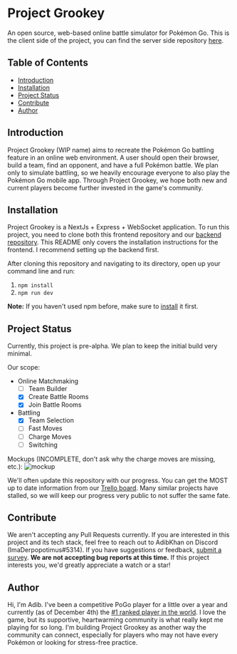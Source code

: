# Project Grookey
An open source, web-based online battle simulator for Pokémon Go. This is the client side of the project, you can find the server side repository [here](https://github.com/DeveloperKhan/pogo-web-backend).

## Table of Contents
  * [Introduction](#introduction)
  * [Installation](#installation)
  * [Project Status](#project-status)
  * [Contribute](#contribute)
  * [Author](#author)

## Introduction
Project Grookey (WIP name) aims to recreate the Pokémon Go battling feature in an online web environment. A user should open their browser, build a team, find an opponent, and have a full Pokémon battle. We plan only to simulate battling, so we heavily encourage everyone to also play the Pokémon Go mobile app. Through Project Grookey, we hope both new and current players become further invested in the game's community.

## Installation
Project Grookey is a NextJs + Express + WebSocket application. To run this project, you need to clone both this frontend repository and our [backend repository](https://github.com/DeveloperKhan/pogo-web-backend). This README only covers the installation instructions for the frontend. I recommend setting up the backend first.

After cloning this repository and navigating to its directory, open up your command line and run:
1. ```npm install```
2. ```npm run dev```

<b>Note:</b> If you haven't used npm before, make sure to [install](https://www.npmjs.com/get-npm) it first.

## Project Status
Currently, this project is pre-alpha. We plan to keep the initial build very minimal.

Our scope:
- Online Matchmaking
  - [ ] Team Builder
  - [x] Create Battle Rooms
  - [x] Join Battle Rooms
- Battling
  - [x] Team Selection
  - [ ] Fast Moves
  - [ ] Charge Moves
  - [ ] Switching
  
Mockups (INCOMPLETE, don't ask why the charge moves are missing, etc.):
![mockup](https://i.ibb.co/t8SnHrw/Screen-Shot-2020-12-04-at-2-53-38-PM.png)
 
We'll often update this repository with our progress. You can get the MOST up to date information from our [Trello board](https://trello.com/b/MTKTjFOA/pogo). Many similar projects have stalled, so we will keep our progress very public to not suffer the same fate.

## Contribute
We aren't accepting any Pull Requests currently. If you are interested in this project and its tech stack, feel free to reach out to AdibKhan on Discord (ImaDerpopotimus#5314). If you have suggestions or feedback, [submit a survey](https://adibkhan127863.typeform.com/to/Ef2OER1h). <b>We are not accepting bug reports at this time.</b> If this project interests you, we'd greatly appreciate a watch or a star!

## Author
Hi, I'm Adib. I've been a competitive PoGo player for a little over a year and currently (as of December 4th) the [#1 ranked player in the world](https://ibb.co/Tq2mG2N). I love the game, but its supportive, heartwarming community is what really kept me playing for so long. I'm building Project Grookey as another way the community can connect, especially for players who may not have every Pokémon or looking for stress-free practice.
